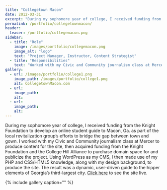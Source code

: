 ```yaml
---
title: "Collegetown Macon"
date: 2012-03-31
excerpt: "During my sophomore year of college, I received funding from the Knight Foundation to develop an online student guide to Macon, Ga."
permalink: /portfolio/collegetownmacon/
header:
  teaser: /portfolio/collegemacon.png
sidebar:
  - title: "Role"
    image: /images/portfolio/collegemacon.png
    image_alt: "logo"
    text: "Project Manager, Instructor, Content Strategist"
  - title: "Responsibilities"
    text: "Worked with my Civic and Community journalism class at Mercer to produce content for the site, then acquired funding from the Knight Foundation and the College Hill Alliance to purchase domain space for and publicize the project. "
gallery:
  - url: /images/portfolio/college1.png
    image_path: /images/portfolio/college1.png
    alt: CollegetownMacon.com
  - url:
    image_path:
    alt:
  - url:
    image_path:
    alt:
---
```


During my sophomore year of college, I received funding from the Knight Foundation to develop an online student guide to Macon, Ga. as part of the local revitalization group’s efforts to bridge the gap between town and gown. I worked with my Civic and Community journalism class at Mercer to produce content for the site, then acquired funding from the Knight Foundation and the College Hill Alliance to purchase domain space for and publicize the project. Using WordPress as my CMS, I then made use of my PHP and CSS/HTML5 knowledge, along with my design background, to produce the site.  The result was a dynamic, user-driven guide to the hipper elements of Georgia’s third-largest city. [Click here](http://collegetownmacon.com/) to see the site live.

{% include gallery caption="" %}
